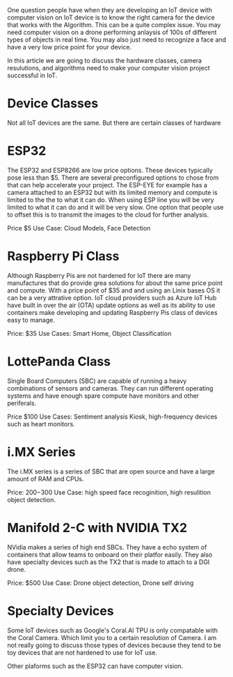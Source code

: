 One question people have when they are developing an IoT device with computer vision on IoT device is to know the right camera for the device that works with the Algorithm.  This can be a quite complex issue.  You may need computer vision on a drone performing anlaysis of 100s of different types of objects in real time.  You may also just need to recognize a face and have a very low price point for your device.  

In this article we are going to discuss the hardware classes, camera resulutions, and algorithms need to make your computer vision project successful in IoT.

# Device Classes

Not all IoT devices are the same.  But there are certain classes of hardware

# ESP32
The ESP32 and ESP8266 are low price options. These devices typically pose less than $5. There are several preconfigured options to chose from that can help accelerate your project. The ESP-EYE for example has a camera attached to an ESP32 but with its limited memory and compute is limited to the the to what it can do.  When using  ESP line you will be very limited to what it can do and it will be very slow. One option that people use to offset this is to transmit the images to the cloud for further analysis.

Price $5
Use Case: Cloud Models, Face Detection


# Raspberry Pi Class
Although Raspberry Pis are not hardened for IoT there are many manufactures that do provide grea solutions for about the same price point and compute.  With a price point of $35 and and using an Linix bases OS it can be a very attrative option. IoT cloud providers such as Azure IoT Hub have built in over the air (OTA) update options as well as its ability to use containers make developing and updating Raspberry Pis class of devices easy to manage.

Price:  $35
Use Cases: Smart Home, Object Classification

# LottePanda Class
Single Board Computers (SBC) are capable of running a heavy combinations of sensors and cameras.  They can run different operating systems and have enough spare compute have monitors and other periferals. 

Price $100
Use Cases: Sentiment analysis Kiosk, high-frequency devices such as heart monitors.

# i.MX Series
The i.MX series is a series of SBC that are open source and have a large amount of RAM and CPUs.

Price: $200-$300
Use Case: high speed face recoginition,  high resulition object detection.

# Manifold 2-C with NVIDIA TX2
NVidia makes a series of high end SBCs.  They have a echo system of containers that allow teams to onboard on their platfor easily.  They also have specialty devices such as the TX2 that is made to attach to a DGI drone.

Price: $500
Use Case: Drone object detection, Drone self driving



# Specialty Devices
Some IoT devices such as Google's Coral.AI TPU is only compatable with the Coral Camera.  Which limit you to a certain resolution of Camera.  I am not really going to discuss those types of devices because they tend to be toy devices that are not hardened to use for IoT use.



Other plaforms such as the ESP32 can have computer vision.  